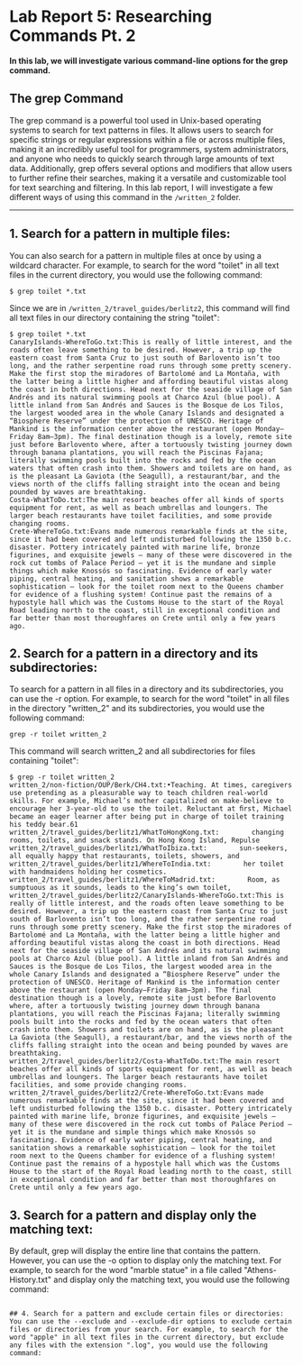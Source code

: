 # Lab Report 5: Researching Commands Pt. 2
**In this lab, we will investigate various command-line options for the grep command.**

## The grep Command
The grep command is a powerful tool used in Unix-based operating systems to search for text patterns in files. It allows users to search for specific strings or regular expressions within a file or across multiple files, making it an incredibly useful tool for programmers, system administrators, and anyone who needs to quickly search through large amounts of text data. Additionally, grep offers several options and modifiers that allow users to further refine their searches, making it a versatile and customizable tool for text searching and filtering. In this lab report, I will investigate a few different ways of using this command in the ``/written_2`` folder.

-----

## 1. Search for a pattern in multiple files:
You can also search for a pattern in multiple files at once by using a wildcard character. For example, to search for the word "toilet" in all text files in the current directory, you would use the following command:

```
$ grep toilet *.txt
```

Since we are in ``/written_2/travel_guides/berlitz2``, this command will find all text files in our directory containing the string "toilet":

```
$ grep toilet *.txt
CanaryIslands-WhereToGo.txt:This is really of little interest, and the roads often leave something to be desired. However, a trip up the eastern coast from Santa Cruz to just south of Barlovento isn’t too long, and the rather serpentine road runs through some pretty scenery. Make the first stop the miradores of Bartolomé and La Montaña, with the latter being a little higher and affording beautiful vistas along the coast in both directions. Head next for the seaside village of San Andrés and its natural swimming pools at Charco Azul (blue pool). A little inland from San Andrés and Sauces is the Bosque de Los Tilos, the largest wooded area in the whole Canary Islands and designated a “Biosphere Reserve” under the protection of UNESCO. Heritage of Mankind is the information center above the restaurant (open Monday–Friday 8am–3pm). The final destination though is a lovely, remote site just before Barlovento where, after a tortuously twisting journey down through banana plantations, you will reach the Piscinas Fajana; literally swimming pools built into the rocks and fed by the ocean waters that often crash into them. Showers and toilets are on hand, as is the pleasant La Gaviota (the Seagull), a restaurant/bar, and the views north of the cliffs falling straight into the ocean and being pounded by waves are breathtaking.
Costa-WhatToDo.txt:The main resort beaches offer all kinds of sports equipment for rent, as well as beach umbrellas and loungers. The larger beach restaurants have toilet facilities, and some provide changing rooms.
Crete-WhereToGo.txt:Evans made numerous remarkable finds at the site, since it had been covered and left undisturbed following the 1350 b.c. disaster. Pottery intricately painted with marine life, bronze figurines, and exquisite jewels — many of these were discovered in the rock cut tombs of Palace Period — yet it is the mundane and simple things which make Knossós so fascinating. Evidence of early water piping, central heating, and sanitation shows a remarkable sophistication — look for the toilet room next to the Queens chamber for evidence of a flushing system! Continue past the remains of a hypostyle hall which was the Customs House to the start of the Royal Road leading north to the coast, still in exceptional condition and far better than most thoroughfares on Crete until only a few years ago.
```

## 2. Search for a pattern in a directory and its subdirectories:
To search for a pattern in all files in a directory and its subdirectories, you can use the -r option. For example, to search for the word "toilet" in all files in the directory "written_2" and its subdirectories, you would use the following command:

```
grep -r toilet written_2
```

This command will search written_2 and all subdirectories for files containing "toilet":

```
$ grep -r toilet written_2
written_2/non-fiction/OUP/Berk/CH4.txt:•Teaching. At times, caregivers use pretending as a pleasurable way to teach children real-world skills. For example, Michael’s mother capitalized on make-believe to encourage her 3-year-old to use the toilet. Reluctant at ﬁrst, Michael became an eager learner after being put in charge of toilet training his teddy bear.61
written_2/travel_guides/berlitz1/WhatToHongKong.txt:        changing rooms, toilets, and snack stands. On Hong Kong Island, Repulse
written_2/travel_guides/berlitz1/WhatToIbiza.txt:        sun-seekers, all equally happy that restaurants, toilets, showers, and
written_2/travel_guides/berlitz1/WhereToIndia.txt:        her toilet with handmaidens holding her cosmetics.
written_2/travel_guides/berlitz1/WhereToMadrid.txt:        Room, as sumptuous as it sounds, leads to the king’s own toilet,
written_2/travel_guides/berlitz2/CanaryIslands-WhereToGo.txt:This is really of little interest, and the roads often leave something to be desired. However, a trip up the eastern coast from Santa Cruz to just south of Barlovento isn’t too long, and the rather serpentine road runs through some pretty scenery. Make the first stop the miradores of Bartolomé and La Montaña, with the latter being a little higher and affording beautiful vistas along the coast in both directions. Head next for the seaside village of San Andrés and its natural swimming pools at Charco Azul (blue pool). A little inland from San Andrés and Sauces is the Bosque de Los Tilos, the largest wooded area in the whole Canary Islands and designated a “Biosphere Reserve” under the protection of UNESCO. Heritage of Mankind is the information center above the restaurant (open Monday–Friday 8am–3pm). The final destination though is a lovely, remote site just before Barlovento where, after a tortuously twisting journey down through banana plantations, you will reach the Piscinas Fajana; literally swimming pools built into the rocks and fed by the ocean waters that often crash into them. Showers and toilets are on hand, as is the pleasant La Gaviota (the Seagull), a restaurant/bar, and the views north of the cliffs falling straight into the ocean and being pounded by waves are breathtaking.
written_2/travel_guides/berlitz2/Costa-WhatToDo.txt:The main resort beaches offer all kinds of sports equipment for rent, as well as beach umbrellas and loungers. The larger beach restaurants have toilet facilities, and some provide changing rooms.
written_2/travel_guides/berlitz2/Crete-WhereToGo.txt:Evans made numerous remarkable finds at the site, since it had been covered and left undisturbed following the 1350 b.c. disaster. Pottery intricately painted with marine life, bronze figurines, and exquisite jewels — many of these were discovered in the rock cut tombs of Palace Period — yet it is the mundane and simple things which make Knossós so fascinating. Evidence of early water piping, central heating, and sanitation shows a remarkable sophistication — look for the toilet room next to the Queens chamber for evidence of a flushing system! Continue past the remains of a hypostyle hall which was the Customs House to the start of the Royal Road leading north to the coast, still in exceptional condition and far better than most thoroughfares on Crete until only a few years ago.  

```

## 3. Search for a pattern and display only the matching text:
By default, grep will display the entire line that contains the pattern. However, you can use the -o option to display only the matching text. For example, to search for the word "marble statue" in a file called "Athens-History.txt" and display only the matching text, you would use the following command:

```

## 4. Search for a pattern and exclude certain files or directories:
You can use the --exclude and --exclude-dir options to exclude certain files or directories from your search. For example, to search for the word "apple" in all text files in the current directory, but exclude any files with the extension ".log", you would use the following command:

